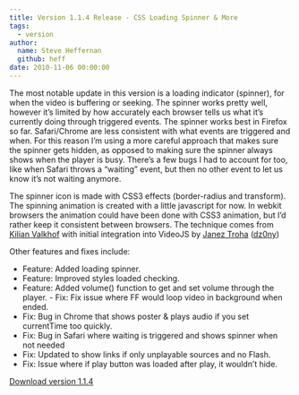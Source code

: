 ```yaml
---
title: Version 1.1.4 Release - CSS Loading Spinner & More
tags:
  - version
author:
  name: Steve Heffernan
  github: heff
date: 2010-11-06 00:00:00
---
```


The most notable update in this version is a loading indicator (spinner), for when the video is buffering or seeking. The spinner works pretty well, however it&rsquo;s limited by how accurately each browser tells us what it&rsquo;s currently doing through triggered events. The spinner works best in Firefox so far. Safari/Chrome are less consistent with what events are triggered and when. For this reason I&rsquo;m using a more careful approach that makes sure the spinner gets hidden, as opposed to making sure the spinner always shows when the player is busy. There&rsquo;s a few bugs I had to account for too, like when Safari throws a &ldquo;waiting&rdquo; event, but then no other event to let us know it&rsquo;s not waiting anymore.

The spinner icon is made with CSS3 effects (border-radius and transform). The spinning animation is created with a little javascript for now. In webkit browsers the animation could have been done with CSS3 animation, but I&rsquo;d rather keep it consistent between browsers. The technique comes from [Kilian Valkhof](http://kilianvalkhof.com/2010/css-xhtml/css3-loading-spinners-without-images/) with initial integration into VideoJS by [Janez Troha](http://twitter.com/#!/dz0ny) ([dz0ny](https://github.com/dz0ny))

Other features and fixes include:

*   Feature: Added loading spinner.
*   Feature: Improved styles loaded checking.
*   Feature: Added volume() function to get and set volume through the player. - Fix: Fix issue where FF would loop video in background when ended.
*   Fix: Bug in Chrome that shows poster &amp; plays audio if you set currentTime too quickly.
*   Fix: Bug in Safari where waiting is triggered and shows spinner when not needed
*   Fix: Updated to show links if only unplayable sources and no Flash.
*   Fix: Issue where if play button was loaded after play, it wouldn&rsquo;t hide.

[Download version 1.1.4](http://videojs.com/downloads/video-js-1.1.4.zip)
